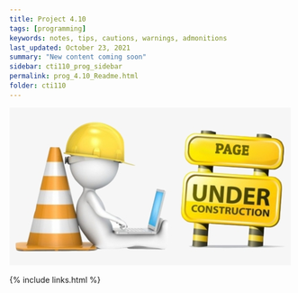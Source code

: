 ```yaml
---
title: Project 4.10
tags: [programming]
keywords: notes, tips, cautions, warnings, admonitions
last_updated: October 23, 2021
summary: "New content coming soon"
sidebar: cti110_prog_sidebar
permalink: prog_4.10_Readme.html
folder: cti110
---
```


![under construction](../../images/new-content-coming-soon-web-page-is-under.png)

{% include links.html %}
